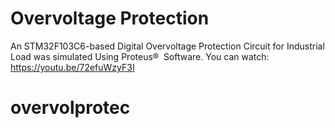 # Overvoltage Protection

An STM32F103C6-based Digital Overvoltage Protection Circuit for Industrial Load was simulated Using Proteus®  Software. 
You can watch: https://youtu.be/72efuWzyF3I
# overvolprotec
